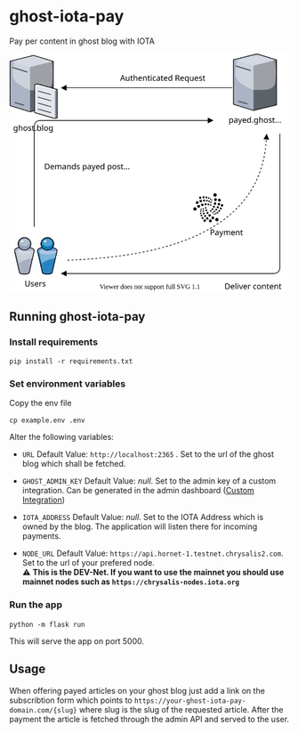 # ghost-iota-pay
Pay per content in ghost blog with IOTA

![How it should work](./flowchart.svg)

## Running ghost-iota-pay
### Install requirements
```shell
pip install -r requirements.txt
```

### Set environment variables
Copy the env file  
```shell
cp example.env .env
```
Alter the following variables:  

- `URL`
  Default Value: `http://localhost:2365` . Set to the url of the ghost blog which shall be fetched.

- `GHOST_ADMIN_KEY`
  Default Value: _null_. Set to the admin key of a custom integration. Can be generated in the admin dashboard ([Custom Integration](https://ghost.org/integrations/custom-integrations/))

- `IOTA_ADDRESS`
  Default Value: _null_. Set to the IOTA Address which is owned by the blog. The application will listen there for incoming payments.

- `NODE_URL`
  Default Value: `https://api.hornet-1.testnet.chrysalis2.com`. Set to the url of your prefered node.  
  :warning: **This is the DEV-Net. If you want to use the mainnet you should use mainnet nodes such as `https://chrysalis-nodes.iota.org`**


### Run the app
```shell
python -m flask run
```
This will serve the app on port 5000.

## Usage
When offering payed articles on your ghost blog just add a link on the subscribtion form which points to `https://your-ghost-iota-pay-domain.com/{slug}` where slug is the slug of the requested article.
After the payment the article is fetched through the admin API and served to the user.
